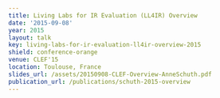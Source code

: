 ```yaml
---
title: Living Labs for IR Evaluation (LL4IR) Overview
date: '2015-09-08'
year: 2015
layout: talk
key: living-labs-for-ir-evaluation-ll4ir-overview-2015
shield: conference-orange
venue: CLEF'15
location: Toulouse, France
slides_url: /assets/20150908-CLEF-Overview-AnneSchuth.pdf
publication_url: /publications/schuth-2015-overview
---
```

